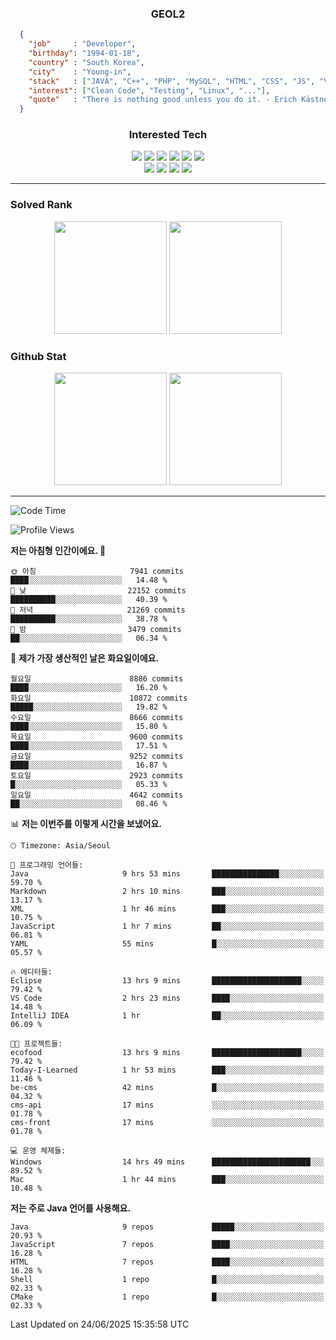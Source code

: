 <div align="center">

  ### GEOL2
</div>

```json
  {
    "job"     : "Developer",
    "birthday": "1994-01-18",
    "country" : "South Korea",
    "city"    : "Young-in",
    "stack"   : ["JAVA", "C++", "PHP", "MySQL", "HTML", "CSS", "JS", "Vue", "..."],
    "interest": ["Clean Code", "Testing", "Linux", "..."], 
    "quote"   : "There is nothing good unless you do it. - Erich Kästner"
  }
  ```
  
<div align="center">
  
  ### Interested Tech
  
  <img src="https://img.shields.io/badge/Laravel-F05340?style=flat-square&logo=Laravel&logoColor=white">
  <img src="https://img.shields.io/badge/SpringBoot-6DB33F?style=flat-square&logo=SpringBoot&logoColor=white">
  <img src="https://img.shields.io/badge/-NestJs-ea2845?style=flat-square&logo=nestjs&logoColor=white">
  <img src="https://img.shields.io/badge/Express-000000?style=flat-square&logo=Express&logoColor=white">
  <img src="https://img.shields.io/badge/Three.js-000000?style=flat-square&logo=Three.js&logoColor=white">
  <img src="https://img.shields.io/badge/OpenAI-%23412991?style=flat-square&logo=openai&logoColor=white">
  <br>
  <img src="https://img.shields.io/badge/Java-ED8B00?style=flat-square&logo=openjdk&logoColor=white">
  <img src="https://img.shields.io/badge/JavaScript-F7DF1E?style=flat-square&logo=JavaScript&logoColor=black">
  <img src="https://img.shields.io/badge/TypeScript-007acc?style=flat-square&logo=TypeScript&logoColor=black">
  <img src="https://img.shields.io/badge/MySQL-4479A1?style=flat-square&logo=mysql&logoColor=white"><br>

</div>

------------

  ### Solved Rank
  
  <div align="center">
    <img height="180em" src="https://mazassumnida.wtf/api/v2/generate_badge?boj=geol2">
    <img height="180em" src="https://leetcard.jacoblin.cool/Geol2?theme=light&font=Gugi&border=0&radius=20">
  </div>
  
  ### Github Stat 
  <div align="center">
    <img height="180em" src="https://github-readme-stats-git-masterrstaa-rickstaa.vercel.app/api?username=geol2&show_icons=true&theme=dark">
    <img height="180em" src="https://github-readme-stats-git-masterrstaa-rickstaa.vercel.app/api/top-langs/?username=geol2&show_icons=true&hide=css,scss,html&layout=compact&theme=dark&count_private=true&langs_count=8">
  </div>
  
------------
<!--START_SECTION:waka-->
![Code Time](http://img.shields.io/badge/Code%20Time-4%2C194%20hrs%201%20min-blue)

![Profile Views](http://img.shields.io/badge/Profile%20Views-4-blue)

**저는 아침형 인간이에요. 🐤** 

```text
🌞 아침                     7941 commits        ████░░░░░░░░░░░░░░░░░░░░░   14.48 % 
🌆 낮　                     22152 commits       ██████████░░░░░░░░░░░░░░░   40.39 % 
🌃 저녁                     21269 commits       ██████████░░░░░░░░░░░░░░░   38.78 % 
🌙 밤　                     3479 commits        ██░░░░░░░░░░░░░░░░░░░░░░░   06.34 % 
```
📅 **제가 가장 생산적인 날은 화요일이에요.** 

```text
월요일                      8886 commits        ████░░░░░░░░░░░░░░░░░░░░░   16.20 % 
화요일                      10872 commits       █████░░░░░░░░░░░░░░░░░░░░   19.82 % 
수요일                      8666 commits        ████░░░░░░░░░░░░░░░░░░░░░   15.80 % 
목요일                      9600 commits        ████░░░░░░░░░░░░░░░░░░░░░   17.51 % 
금요일                      9252 commits        ████░░░░░░░░░░░░░░░░░░░░░   16.87 % 
토요일                      2923 commits        █░░░░░░░░░░░░░░░░░░░░░░░░   05.33 % 
일요일                      4642 commits        ██░░░░░░░░░░░░░░░░░░░░░░░   08.46 % 
```


📊 **저는 이번주를 이렇게 시간을 보냈어요.** 

```text
🕑︎ Timezone: Asia/Seoul

💬 프로그래밍 언어들: 
Java                     9 hrs 53 mins       ███████████████░░░░░░░░░░   59.70 % 
Markdown                 2 hrs 10 mins       ███░░░░░░░░░░░░░░░░░░░░░░   13.17 % 
XML                      1 hr 46 mins        ███░░░░░░░░░░░░░░░░░░░░░░   10.75 % 
JavaScript               1 hr 7 mins         ██░░░░░░░░░░░░░░░░░░░░░░░   06.81 % 
YAML                     55 mins             █░░░░░░░░░░░░░░░░░░░░░░░░   05.57 % 

🔥 에디터들: 
Eclipse                  13 hrs 9 mins       ████████████████████░░░░░   79.42 % 
VS Code                  2 hrs 23 mins       ████░░░░░░░░░░░░░░░░░░░░░   14.48 % 
IntelliJ IDEA            1 hr                ██░░░░░░░░░░░░░░░░░░░░░░░   06.09 % 

🐱‍💻 프로젝트들: 
ecofood                  13 hrs 9 mins       ████████████████████░░░░░   79.42 % 
Today-I-Learned          1 hr 53 mins        ███░░░░░░░░░░░░░░░░░░░░░░   11.46 % 
be-cms                   42 mins             █░░░░░░░░░░░░░░░░░░░░░░░░   04.32 % 
cms-api                  17 mins             ░░░░░░░░░░░░░░░░░░░░░░░░░   01.78 % 
cms-front                17 mins             ░░░░░░░░░░░░░░░░░░░░░░░░░   01.78 % 

💻 운영 체제들: 
Windows                  14 hrs 49 mins      ██████████████████████░░░   89.52 % 
Mac                      1 hr 44 mins        ███░░░░░░░░░░░░░░░░░░░░░░   10.48 % 
```

**저는 주로 Java 언어를 사용해요.** 

```text
Java                     9 repos             █████░░░░░░░░░░░░░░░░░░░░   20.93 % 
JavaScript               7 repos             ████░░░░░░░░░░░░░░░░░░░░░   16.28 % 
HTML                     7 repos             ████░░░░░░░░░░░░░░░░░░░░░   16.28 % 
Shell                    1 repo              █░░░░░░░░░░░░░░░░░░░░░░░░   02.33 % 
CMake                    1 repo              █░░░░░░░░░░░░░░░░░░░░░░░░   02.33 % 
```




 Last Updated on 24/06/2025 15:35:58 UTC
<!--END_SECTION:waka-->

<div align="center">
  
  <!-- [![Hits](https://hits.seeyoufarm.com/api/count/incr/badge.svg?url=https%3A%2F%2Fgithub.com%2Fgeol2&count_bg=%2379C83D&title_bg=%23555555&icon=myspace.svg&icon_color=%23E7E7E7&title=hits&edge_flat=false)](https://hits.seeyoufarm.com) -->
  
</div>

<!--
**Geol2/Geol2** is a ✨ _special_ ✨ repository because its `README.md` (this file) appears on your GitHub profile.

Here are some ideas to get you started:
- 🔭 I’m currently working on ...
- 🌱 I’m currently learning ...
- 👯 I’m looking to collaborate on ...
- 🤔 I’m looking for help with ...
- 💬 Ask me about ...
- 📫 How to reach me: ...
- 😄 Pronouns: ...
- ⚡ Fun fact: ...
-->
